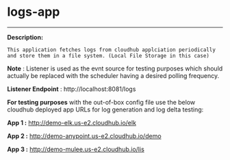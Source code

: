 # logs-app
-------------------------------------------------


**Description:**

    This application fetches logs from cloudhub applciation periodically and store them in a file system. (Local File Storage in this case)
  
**Note** : Listener is used as the evnt source for testing purposes which should actually be replaced with the scheduler having a desired polling frequency.
  
  
**Listener Endpoint** : http://localhost:8081/logs


**For testing purposes** with the out-of-box config file use the below cloudhub deployed app URLs for log generation and log delta testing:

**App 1 :** http://demo-elk.us-e2.cloudhub.io/elk

**App 2 :** http://demo-anypoint.us-e2.cloudhub.io/demo

**App 3 :** http://demo-mulee.us-e2.cloudhub.io/lis
 
 
